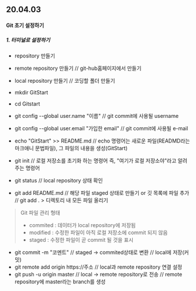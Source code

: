 ## 20.04.03

#### Git 초기 설정하기

##### 1. 터미널로 설정하기

* repository 만들기
 * remote repository 만들기 
  // git-hub홈페이지에서 만들기
 * local repository 만들기 
  // 코딩할 폴더 만들기 

  * mkdir GitStart
  * cd Gitstart
  * git config --global user.name "이름" 
    // git commit에 사용될 username
  * git config --global user.email "가입한 email" 
    // git commit에 사용될 e-mail
  * echo "GitStart" >> README.md
    //  echo 명령어는 새로운 파일(READMD라는 마크애니 문법파일), 그 파일의 내용을 생성(GitStart)
  * git init
    // 로컬 저장소를 초기화 하는 명령어 즉, "여기가 로컬 저장소야"라고 알려주는 명령어
  * git status 
    // local repository 상태 확인
  * git add README.md 
    // 해당 파일 staged 상태로 만들기 or 깃 목록에 파일 추가
    // git add . > 디렉토리 내 모든 파일 올리기

  > Git 파일 관리 형태
  >
  > - commited : 데이터가 local repository에 저장됨
  > - modified : 수정한 파일이 아직 로컬 저장소에 commit 되지 않음
  > - staged : 수정한 파일이 곧 commit 될 것을 표시 

  

  * git commit -m "코멘트"
    // staged -> commited상태로 변환
    // local에 저장(커밋)
  * git remote add origin https://주소
    // local과 remote repository 연결 설정
  * git push -u origin master
    // local -> remote repository로 전송
    // remote repository에 master라는 branch를 생성

